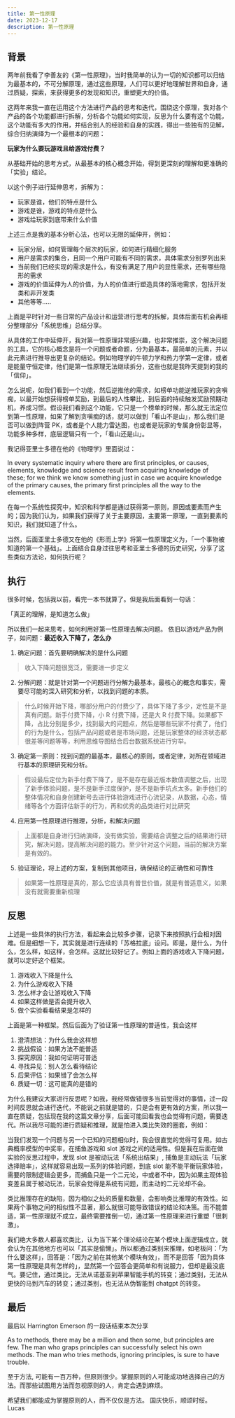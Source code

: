 ```yaml
---
title: 第一性原理
date: 2023-12-17
description: 第一性原理
---
```


## 背景

两年前我看了李善友的《第一性原理》，当时我简单的认为一切的知识都可以归结为最基本的，不可分解原理，通过这些原理，人们可以更好地理解世界和自身，通过质疑，探索，来获得更多的发现和知识，重塑更大的价值。  

这两年来我一直在运用这个方法进行产品的思考和迭代，围绕这个原理，我对各个产品的各个功能都进行拆解，分析各个功能如何实现，反思为什么要有这个功能，这个功能有多大的作用，并结合别人的经验和自身的实践，得出一些独有的见解，综合归纳演绎为一个最根本的问题：

**玩家为什么要玩游戏且给游戏付费？**

从基础开始的思考方式，从最基本的核心概念开始，得到更深刻的理解和更准确的「实验」结论。 

以这个例子进行延伸思考，拆解为：  

- 玩家是谁，他们的特点是什么
- 游戏是谁，游戏的特点是什么
- 游戏给玩家到底带来什么价值

上述三点是我的基本分析心法，也可以无限的延伸开，例如：

- 玩家分层，如何管理每个层次的玩家，如何进行精细化服务
- 用户是需求的集合，且同一个用户可能有不同的需求，具体需求分别罗列出来
- 当前我们已经实现的需求是什么，有没有满足了用户的显性需求，还有哪些隐形的需求
- 游戏的价值延伸为人的价值，为人的价值进行塑造具体的落地需求，包括开发类和非开发类
- 其他等等.....

上面是平时针对一些日常的产品设计和运营进行思考的拆解，具体后面有机会再细分整理部分「系统思维」总结分享。

从具体的工作中延伸开，我对第一性原理非常感兴趣，也非常推崇，这个解决问题的工具，它的核心概念是将一个问题或者命题，分为最基本，最简单的元素，并以此元素进行推导出更复杂的结论。例如物理学的牛顿力学和热力学第一定律，或者是能量守恒定律，他们是第一性原理无法继续拆分，这些也就是我昨天提到的我的「信仰」。

怎么说呢，如我们看到一个功能，然后逆推他的需求，如榜单功能逆推玩家的贪嗔痴，以最开始想获得榜单奖励，到最后的人性攀比，到后面的持续触发奖励预期动机，养成习惯。假设我们看到这个功能，它只是一个榜单的时候，那么就无法定位到第一性原理，如果了解到贪嗔痴的话，就可以做到「看山不是山」，那么我们是否可以做到阵营 PK，或者是个人能力雷达图，也或者是玩家的专属身份彰显等，功能多种多样，底层逻辑只有一个，「看山还是山」。  

我记得亚里士多德在他的《物理学》里面说过：

In every systematic inquiry where there are first principles, or causes, elements, knowledge and science result from acquiring knowledge of these; for we think we know something just in case we acquire knowledge of the primary causes, the primary first principles all the way to the elements.

在每一个系统性探究中，知识和科学都是通过获得第一原则，原因或要素而产生的；因为我们认为，如果我们获得了关于主要原因，主要第一原理，一直到要素的知识，我们就知道了什么。

当然，后面亚里士多德又在他的《形而上学》将第一性原理定义为，「一个事物被知道的第一个基础」。上面结合自身过往思考和亚里士多德的历史研究，分享了这些类似方法论，如何执行呢？

## 执行

很多时候，包括我以前，看完一本书就算了。但是我后面看到一句话：

「真正的理解，是知道怎么做」  

所以我们一起来思考，如何利用好第一性原理去解决问题。
依旧以游戏产品为例子，如问题：**最近收入下降了，怎么办**

1. 确定问题：首先要明确解决的是什么问题

>收入下降问题很宽泛，需要进一步定义

2. 分解问题：就是针对第一个问题进行分解为最基本，最核心的概念和事实，需要尽可能的深入研究和分析，以找到问题的本质。

>什么时候开始下降，哪部分用户的付费少了，具体下降了多少，定性是不是真有问题。新手付费下降，小 R 付费下降，还是大 R 付费下降。如果都下降，占比分别是多少，找到最大的问题点，然后是哪些玩家不付费了，他们的行为是什么，包括产品问题或者是市场问题，还是玩家整体的经济状态都很差等问题等等，利用思维导图结合后台数据系统进行穷举。  

3. 确定第一原则：找到问题的最基本，最核心的原则，或者定律，对所在领域进行基本的原理研究和分析。

> 假设最后定位为新手付费下降了，是不是存在最近版本数值调整之后，出现了新手体验问题，是不是新手过度保护，是不是新手坑点太多。新手他们的整体情况和自身创建新号去进行体验游戏进行心流记录，从数据，心态，情绪等各个方面评估新手的行为，再和优秀的品类进行对比研究

4. 应用第一性原理进行推理，分析，和解决问题

>上面都是自身进行归纳演绎，没有做实验，需要结合调整之后的结果进行研究，解决问题，提高解决问题的能力。至少针对这个问题，当前的解决方案是有效的。  

5. 验证理论，将上述的方案，复制到其他项目，确保结论的正确性和可靠性

>如果第一性原理是真的，那么它应该具有普世价值，就是有普适意义，如果没有就需要重新梳理

## 反思

上述是一些具体的执行方法，看起来会比较多步骤，记录下来按照执行会相对困难。但是细想一下，其实就是进行连续的「苏格拉底」设问。即是，是什么，为什么，怎么样，如这样，会怎样。这就比较好记了。例如上面的游戏收入下降问题，就可以定好这个框架。

1. 游戏收入下降是什么
2. 为什么游戏收入下降
3. 怎么样才会让游戏收入下降
4. 如果这样做是否会提升收入
5. 做个实验看看结果是怎样的

上面是第一种框架。然后后面为了验证第一性原理的普适性，我会这样

1. 澄清想法：为什么我会这样想
2. 挑战假设：如果方法不能普适
3. 探究原因：我如何证明可普适
4. 寻找异见：别人怎么看待结论
5. 后果评估：如果错了会怎么样
6. 质疑一切：这可能真的是错的

为什么我建议大家进行反思呢？如我，我经常做错很多当前觉得对的事情，过一段时间反思就会进行迭代，不能说之前就是错的，只是会有更有效的方案，所以我一直在质疑，包括现在我的这篇文章分享，后面可能回看我也会觉得有问题，需要迭代。所以我尽可能的进行质疑和推理，就是怕进入类比失效的圈套，例如：

当我们发现一个问题与另一个已知的问题相似时，我会很直觉的觉得可复用。如古典概率模型的中奖率，在捕鱼游戏和 slot 游戏之间的适用性。但是我在后面在做实验的反思过程中，发现 slot 是被动玩法「系统出结果」, 捕鱼是主动玩法「玩家选择赔率」，这样就容易出现一系列的体验问题，到底 slot 能不能平衡玩家体验，需要的限制逻辑会更多，而捕鱼只是一个二元论，中或者不中，因为如果主观体验变差且属于被动玩法，玩家会觉得是系统有问题，而主动的二元论却不会。  

类比推理存在的缺陷，因为相似之处的质量和数量，会影响类比推理的有效性。如果两个事物之间的相似性不显著，那么就很可能导致错误的结论和决策。而不能普适，第一性原理就不成立，最终需要推倒一切，通过第一性原理来进行重塑「很刺激」。

我们绝大多数人都喜欢类比，认为当下某个理论结论在某个模块上面逻辑成立，就会认为在其他地方也可以「其实是偷懒」。所以都通过类别来推理，如老板问：「为什么要这样」，回答是：「因为之前在其他某个模块有效」，而不是回答「因为具体第一性原理是具有怎样的」，显然第一个回答会更简单和有说服力，但却是最没底气。要记住，通过类比，无法从诺基亚到苹果智能手机的转变；通过类别，无法从更快的马到汽车的转变；通过类别，也无法从伪智能到 chatgpt 的转变。

## 最后

最后以 Harrington Emerson 的一段话结束本次分享

As to methods, there may be a million and then some, but principles are few. The man who graps principles can successfully select his own methods. The man who tries methods, ignoring principles, is sure to have trouble.

至于方法, 可能有一百万种，但原则很少。掌握原则的人可能成功地选择自己的方法。而那些试图用方法而忽视原则的人，肯定会遇到麻烦。

希望我们都能成为掌握原则的人，而不仅仅是方法。
国庆快乐，顺颂时绥。Lucas
